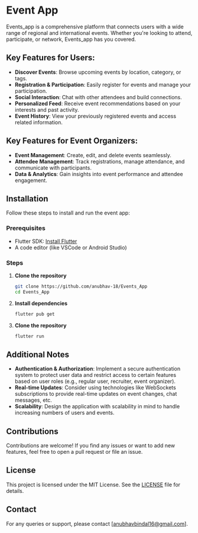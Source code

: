 # Event App

Events_app is a comprehensive platform that connects users with a wide range of regional and international events. Whether you're looking to attend, participate, or network, Events_app has you covered.

## Key Features for Users:

- **Discover Events**: Browse upcoming events by location, category, or tags.
- **Registration & Participation**: Easily register for events and manage your participation.
- **Social Interaction**: Chat with other attendees and build connections.
- **Personalized Feed**: Receive event recommendations based on your interests and past activity.
- **Event History**: View your previously registered events and access related information.

## Key Features for Event Organizers:

- **Event Management**: Create, edit, and delete events seamlessly.
- **Attendee Management**: Track registrations, manage attendance, and communicate with participants.
- **Data & Analytics**: Gain insights into event performance and attendee engagement.

## Installation

Follow these steps to install and run the event app:

### Prerequisites

- Flutter SDK: [Install Flutter](https://flutter.dev/docs/get-started/install)
- A code editor (like VSCode or Android Studio)

### Steps

1. **Clone the repository**

   ```bash
   git clone https://github.com/anubhav-18/Events_App
   cd Events_App

2. **Install dependencies**

   ```bash
   flutter pub get
   
3. **Clone the repository**
      
   ```bash
   flutter run

## Additional Notes

- **Authentication & Authorization**: Implement a secure authentication system to protect user data and restrict access to certain features based on user roles (e.g., regular user, recruiter, event organizer).
- **Real-time Updates**: Consider using technologies like WebSockets subscriptions to provide real-time updates on event changes, chat messages, etc.
- **Scalability**: Design the application with scalability in mind to handle increasing numbers of users and events.
  
## Contributions

Contributions are welcome! If you find any issues or want to add new features, feel free to open a pull request or file an issue.

## License

This project is licensed under the MIT License. See the [LICENSE](LICENSE) file for details.

## Contact

For any queries or support, please contact [anubhavbindal16@gmail.com].


